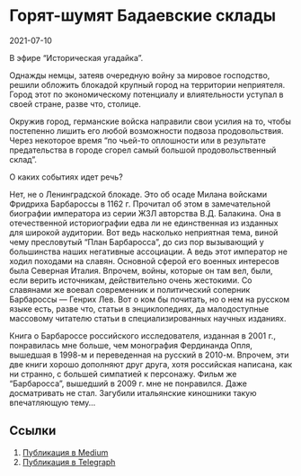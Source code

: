 # Горят-шумят Бадаевские склады


<p class="text-end time-holder"><time>2021-07-10</time></p>





В эфире “Историческая угадайка”.

Однажды немцы, затеяв очередную войну за мировое господство, решили
обложить блокадой крупный город на территории неприятеля. Город этот по
экономическому потенциалу и влиятельности уступал в своей стране, разве
что, столице.

Окружив город, германские войска направили свои усилия на то, чтобы
постепенно лишить его любой возможности подвоза продовольствия. Через
некоторое время “по чьей-то оплошности или в результате предательства в
городе сгорел самый большой продовольственный склад”.

О каких событиях идет речь?

Нет, не о Ленинградской блокаде. Это об осаде Милана войсками Фридриха
Барбароссы в 1162 г. Прочитал об этом в замечательной биографии
императора из серии ЖЗЛ авторства В.Д. Балакина. Она в отечественной
историографии едва ли не единственная из изданных для широкой
аудитории. Вот ведь насколько неприятная тема, виной чему пресловутый
“План Барбаросса”, до сиз пор вызывающий у большинства наших негативные
ассоциации. А ведь этот император не ходил походами на славян. Основной
сферой его военных интересов была Северная Италия. Впрочем, войны,
которые он там вел, были, если верить источникам, действительно очень
жестокими. Со славянами же воевал современник и политический соперник
Барбароссы — Генрих Лев. Вот о ком бы почитать, но о нем на русском
языке есть, разве что, статьи в энциклопедиях, да малодоступные
массовому читателю статьи в специализированных научных изданиях.

Книга о Барбароссе российского исследователя, изданная в 2001 г.,
понравилась мне больше, чем монография Фердинанда Опля, вышедшая в
1998-м и переведенная на русский в 2010-м. Впрочем, эти две книги
хорошо дополняют друг друга, хотя российская написана, как ни странно,
с большей симпатией к персонажу. Фильм же “Барбаросса”, вышедший в 2009
г. мне не понравился. Даже досматривать не стал. Загубили итальянские
киношники такую впечатляющую тему…




## Ссылки

1. [Публикация в Medium](https://yababay.medium.com/горят-шумят-бадаевские-склады-26315bbe1490)
1. [Публикация в Telegraph](https://telegra.ph/Goryat-shumyat-Badaevskie-sklady-07-10)

